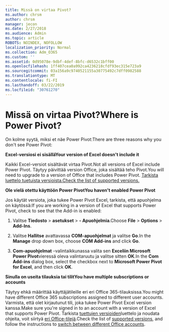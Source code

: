 ```yaml
---
title: Missä on virtaa Pivot?
ms.author: chrsm
author: chrsm
manager: jecon
ms.date: 2/27/2018
ms.audience: Admin
ms.topic: article
ROBOTS: NOINDEX, NOFOLLOW
localization_priority: Normal
ms.collection: Adm_O365
ms.custom: ''
ms.assetid: 0d95078e-9dbf-4def-8bfc-d6532c1bff00
ms.openlocfilehash: 1ff407cea0a992ca4236218cfdf93ec315e723a9
ms.sourcegitcommit: 03a156a9c9740521155a30775492c7dff0982588
ms.translationtype: MT
ms.contentlocale: fi-FI
ms.lasthandoff: 03/22/2019
ms.locfileid: "30761270"
---
```

# <a name="where-is-power-pivot"></a><span data-ttu-id="05e94-102">Missä on virtaa Pivot?</span><span class="sxs-lookup"><span data-stu-id="05e94-102">Where is Power Pivot?</span></span>

<span data-ttu-id="05e94-103">On kolme syytä, miksi et näe Power Pivot:</span><span class="sxs-lookup"><span data-stu-id="05e94-103">There are three reasons why you don't see Power Pivot:</span></span>
  
 <span data-ttu-id="05e94-104">**Excel-versiosi ei sisällä**</span><span class="sxs-lookup"><span data-stu-id="05e94-104">**Your version of Excel doesn't include it**</span></span>
  
<span data-ttu-id="05e94-105">Kaikki Excel-versiot sisältävät virtaa Pivot.</span><span class="sxs-lookup"><span data-stu-id="05e94-105">Not all versions of Excel include Power Pivot.</span></span> <span data-ttu-id="05e94-106">Täytyy päivittää version Office, joka sisältää teho Pivot.</span><span class="sxs-lookup"><span data-stu-id="05e94-106">You will need to upgrade to a version of Office that includes Power Pivot.</span></span> [<span data-ttu-id="05e94-107">Tarkista luettelo tuetuista versioista.</span><span class="sxs-lookup"><span data-stu-id="05e94-107">Check the list of supported versions.</span></span>](https://support.office.com/article/aa64e217-4b6e-410b-8337-20b87e1c2a4b.aspx)
  
 <span data-ttu-id="05e94-108">**Ole vielä otettu käyttöön Power Pivot**</span><span class="sxs-lookup"><span data-stu-id="05e94-108">**You haven't enabled Power Pivot**</span></span>
  
<span data-ttu-id="05e94-109">Jos käytät versiota, joka tukee Power Pivot Excel, tarkista, että apuohjelma on käytössä:</span><span class="sxs-lookup"><span data-stu-id="05e94-109">If you are working in a version of Excel that supports Power Pivot, check to see that the Add-in is enabled:</span></span>
  
1. <span data-ttu-id="05e94-110">Valitse **Tiedosto** \> **asetukset** \> **- Apuohjelmia**.</span><span class="sxs-lookup"><span data-stu-id="05e94-110">Choose **File** \> **Options** \> **Add-Ins**.</span></span>
    
2. <span data-ttu-id="05e94-111">Valitse **Hallitse** avattavassa **COM-apuohjelmat** ja valitse **Go**.</span><span class="sxs-lookup"><span data-stu-id="05e94-111">In the **Manage** drop down box, choose **COM Add-ins** and click **Go**.</span></span>
    
3. <span data-ttu-id="05e94-112">**Com-apuohjelmat** -valintaikkunassa valita sen **Exceliin Microsoft Power Pivot**vieressä oleva valintaruutu ja valitse sitten **OK**.</span><span class="sxs-lookup"><span data-stu-id="05e94-112">In the **Com Add-ins** dialog box, select the checkbox next to **Microsoft Power Pivot for Excel**, and then click **OK**.</span></span> 
    
 <span data-ttu-id="05e94-113">**Sinulla on useita tilauksia tai tilit**</span><span class="sxs-lookup"><span data-stu-id="05e94-113">**You have multiple subscriptions or accounts**</span></span>
  
<span data-ttu-id="05e94-114">Täytyy ehkä määrittää käyttäjätileille eri eri Office 365-tilauksissa.</span><span class="sxs-lookup"><span data-stu-id="05e94-114">You might have different Office 365 subscriptions assigned to different user accounts.</span></span> <span data-ttu-id="05e94-115">Varmista, että olet kirjautunut tili, joka tukee Power Pivot Excel version kanssa.</span><span class="sxs-lookup"><span data-stu-id="05e94-115">Make sure you're signed in to an account with a version of Excel that supports Power Pivot.</span></span> <span data-ttu-id="05e94-116">Tarkista [tuettujen versioiden](https://support.office.com/article/aa64e217-4b6e-410b-8337-20b87e1c2a4b.aspx)luettelo ja noudata ohjeita, voit siirtyä [eri Office-tilejä](https://support.office.com/article/b9582171-fd1f-4284-9846-bdd72bb28426.aspx#BKMK_WebSwitchAccounts).</span><span class="sxs-lookup"><span data-stu-id="05e94-116">Check the list of [supported versions](https://support.office.com/article/aa64e217-4b6e-410b-8337-20b87e1c2a4b.aspx), and follow the instructions to [switch between different Office accounts](https://support.office.com/article/b9582171-fd1f-4284-9846-bdd72bb28426.aspx#BKMK_WebSwitchAccounts).</span></span>
  

